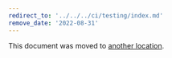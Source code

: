 ```yaml
---
redirect_to: '../../../ci/testing/index.md'
remove_date: '2022-08-31'
---
```


This document was moved to [another location](../../../ci/testing/index.md).

<!-- This redirect file can be deleted after <2022-08-31>. -->
<!-- Redirects that point to other docs in the same project expire in three months. -->
<!-- Redirects that point to docs in a different project or site (for example, link is not relative and starts with `https:`) expire in one year. -->
<!-- Before deletion, see: https://docs.gitlab.com/ee/development/documentation/redirects.html -->
